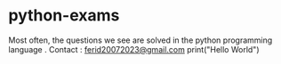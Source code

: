 # python-exams
Most often, the questions we see are solved in the python programming language . 
Contact : ferid20072023@gmail.com
print("Hello World")
